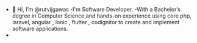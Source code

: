 - 👋 Hi, I’m @rutvijgawas
-I'm Software Developer.
-With a Bachelor’s degree in Computer Science,and hands-on experience using core php, laravel, angular , ionic , flutter , codignitor to create and implement software applications.
-

